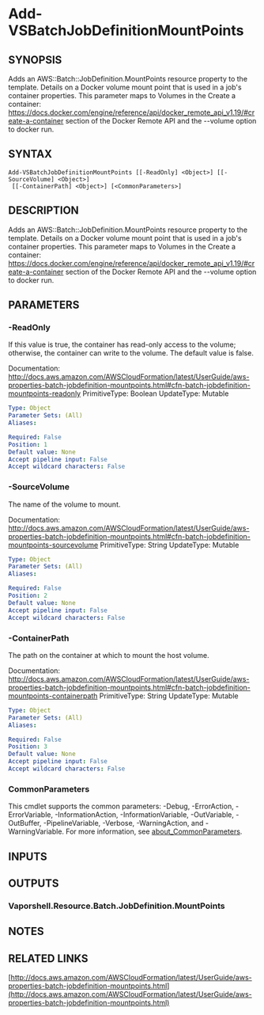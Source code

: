 # Add-VSBatchJobDefinitionMountPoints

## SYNOPSIS
Adds an AWS::Batch::JobDefinition.MountPoints resource property to the template.
Details on a Docker volume mount point that is used in a job's container properties.
This parameter maps to Volumes in the Create a container: https://docs.docker.com/engine/reference/api/docker_remote_api_v1.19/#create-a-container section of the Docker Remote API and the --volume option to docker run.

## SYNTAX

```
Add-VSBatchJobDefinitionMountPoints [[-ReadOnly] <Object>] [[-SourceVolume] <Object>]
 [[-ContainerPath] <Object>] [<CommonParameters>]
```

## DESCRIPTION
Adds an AWS::Batch::JobDefinition.MountPoints resource property to the template.
Details on a Docker volume mount point that is used in a job's container properties.
This parameter maps to Volumes in the Create a container: https://docs.docker.com/engine/reference/api/docker_remote_api_v1.19/#create-a-container section of the Docker Remote API and the --volume option to docker run.

## PARAMETERS

### -ReadOnly
If this value is true, the container has read-only access to the volume; otherwise, the container can write to the volume.
The default value is false.

Documentation: http://docs.aws.amazon.com/AWSCloudFormation/latest/UserGuide/aws-properties-batch-jobdefinition-mountpoints.html#cfn-batch-jobdefinition-mountpoints-readonly
PrimitiveType: Boolean
UpdateType: Mutable

```yaml
Type: Object
Parameter Sets: (All)
Aliases:

Required: False
Position: 1
Default value: None
Accept pipeline input: False
Accept wildcard characters: False
```

### -SourceVolume
The name of the volume to mount.

Documentation: http://docs.aws.amazon.com/AWSCloudFormation/latest/UserGuide/aws-properties-batch-jobdefinition-mountpoints.html#cfn-batch-jobdefinition-mountpoints-sourcevolume
PrimitiveType: String
UpdateType: Mutable

```yaml
Type: Object
Parameter Sets: (All)
Aliases:

Required: False
Position: 2
Default value: None
Accept pipeline input: False
Accept wildcard characters: False
```

### -ContainerPath
The path on the container at which to mount the host volume.

Documentation: http://docs.aws.amazon.com/AWSCloudFormation/latest/UserGuide/aws-properties-batch-jobdefinition-mountpoints.html#cfn-batch-jobdefinition-mountpoints-containerpath
PrimitiveType: String
UpdateType: Mutable

```yaml
Type: Object
Parameter Sets: (All)
Aliases:

Required: False
Position: 3
Default value: None
Accept pipeline input: False
Accept wildcard characters: False
```

### CommonParameters
This cmdlet supports the common parameters: -Debug, -ErrorAction, -ErrorVariable, -InformationAction, -InformationVariable, -OutVariable, -OutBuffer, -PipelineVariable, -Verbose, -WarningAction, and -WarningVariable. For more information, see [about_CommonParameters](http://go.microsoft.com/fwlink/?LinkID=113216).

## INPUTS

## OUTPUTS

### Vaporshell.Resource.Batch.JobDefinition.MountPoints
## NOTES

## RELATED LINKS

[http://docs.aws.amazon.com/AWSCloudFormation/latest/UserGuide/aws-properties-batch-jobdefinition-mountpoints.html](http://docs.aws.amazon.com/AWSCloudFormation/latest/UserGuide/aws-properties-batch-jobdefinition-mountpoints.html)

